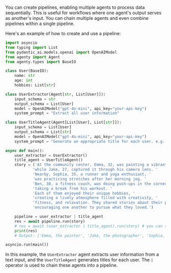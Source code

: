 You can create pipelines, enabling multiple agents to process data sequentially. This is useful for workflows where one agent's output serves as another's input. You can chain multiple agents and even combine pipelines within a single pipeline.

Here's an example of how to create and use a pipeline:
```python
import asyncio
from typing import List
from pydantic_ai.models.openai import OpenAIModel
from agenty import Agent
from agenty.types import BaseIO

class User(BaseIO):
    name: str
    age: int
    hobbies: List[str]

class UserExtractor(Agent[str, List[User]]):
    input_schema = str
    output_schema = List[User]
    model = OpenAIModel("gpt-4o-mini", api_key="your-api-key")
    system_prompt = "Extract all user information"

class UserTitleAgent(Agent[List[User], List[str]]):
    input_schema = List[User]
    output_schema = List[str]
    model = OpenAIModel("gpt-4o-mini", api_key="your-api-key")
    system_prompt = "Generate an appropriate title for each user. e.g. 'Debbie, the receptionist'"

async def main():
    user_extractor = UserExtractor()
    title_agent = UserTitleAgent()
    story = ('At the community center, Emma, 32, was painting a vibrant sunset '
            'while Jake, 27, captured it through his camera lens. '
            'Nearby, Sophia, 35, a runner and yoga enthusiast, '
            'was practicing stretches after her morning jog. '
            'Ben, 30, a fitness coach, was doing push-ups in the corner, '
            'taking a break from his workout. '
            'Each of them enjoyed their unique hobbies, '
            'creating a lively atmosphere filled with creativity, '
            'fitness, and relaxation. They shared stories about their passions, '
            'encouraging one another to pursue what they loved.')

    pipeline = user_extractor | title_agent
    res = await pipeline.run(story)
    # res = await (user_extractor | title_agent).run(story) # you can skip the variable assignment if you want
    print(res)
    # Output: ['Emma, the painter', 'Jake, the photographer', 'Sophia, the fitness enthusiast', 'Ben, the fitness coach']

asyncio.run(main())
```

In this example, the `UserExtractor` agent extracts user information from a text input, and the `UserTitleAgent` generates titles for each user. The `|` operator is used to chain these agents into a pipeline.
